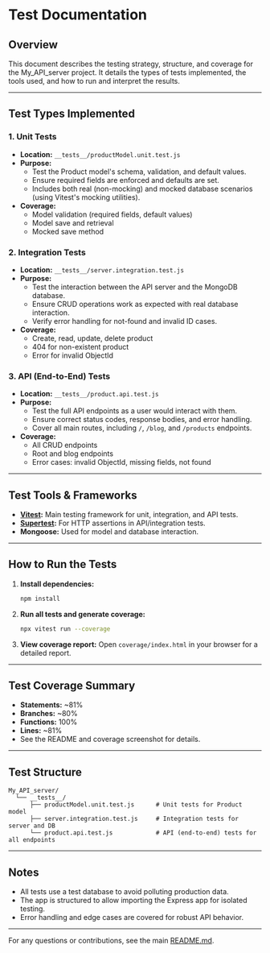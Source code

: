 # Test Documentation

## Overview

This document describes the testing strategy, structure, and coverage for the My_API_server project. It details the types of tests implemented, the tools used, and how to run and interpret the results.

---

## Test Types Implemented

### 1. Unit Tests

- **Location:** `__tests__/productModel.unit.test.js`
- **Purpose:**
  - Test the Product model's schema, validation, and default values.
  - Ensure required fields are enforced and defaults are set.
  - Includes both real (non-mocking) and mocked database scenarios (using Vitest's mocking utilities).
- **Coverage:**
  - Model validation (required fields, default values)
  - Model save and retrieval
  - Mocked save method

### 2. Integration Tests

- **Location:** `__tests__/server.integration.test.js`
- **Purpose:**
  - Test the interaction between the API server and the MongoDB database.
  - Ensure CRUD operations work as expected with real database interaction.
  - Verify error handling for not-found and invalid ID cases.
- **Coverage:**
  - Create, read, update, delete product
  - 404 for non-existent product
  - Error for invalid ObjectId

### 3. API (End-to-End) Tests

- **Location:** `__tests__/product.api.test.js`
- **Purpose:**
  - Test the full API endpoints as a user would interact with them.
  - Ensure correct status codes, response bodies, and error handling.
  - Cover all main routes, including `/`, `/blog`, and `/products` endpoints.
- **Coverage:**
  - All CRUD endpoints
  - Root and blog endpoints
  - Error cases: invalid ObjectId, missing fields, not found

---

## Test Tools & Frameworks

- **[Vitest](https://vitest.dev/):** Main testing framework for unit, integration, and API tests.
- **[Supertest](https://github.com/ladjs/supertest):** For HTTP assertions in API/integration tests.
- **Mongoose:** Used for model and database interaction.

---

## How to Run the Tests

1. **Install dependencies:**
   ```bash
   npm install
   ```
2. **Run all tests and generate coverage:**
   ```bash
   npx vitest run --coverage
   ```
3. **View coverage report:**
   Open `coverage/index.html` in your browser for a detailed report.

---

## Test Coverage Summary

- **Statements:** ~81%
- **Branches:** ~80%
- **Functions:** 100%
- **Lines:** ~81%
- See the README and coverage screenshot for details.

---

## Test Structure

```
My_API_server/
  └── __tests__/
      ├── productModel.unit.test.js      # Unit tests for Product model
      ├── server.integration.test.js     # Integration tests for server and DB
      └── product.api.test.js            # API (end-to-end) tests for all endpoints
```

---

## Notes

- All tests use a test database to avoid polluting production data.
- The app is structured to allow importing the Express app for isolated testing.
- Error handling and edge cases are covered for robust API behavior.

---

For any questions or contributions, see the main [README.md](./README.md).
